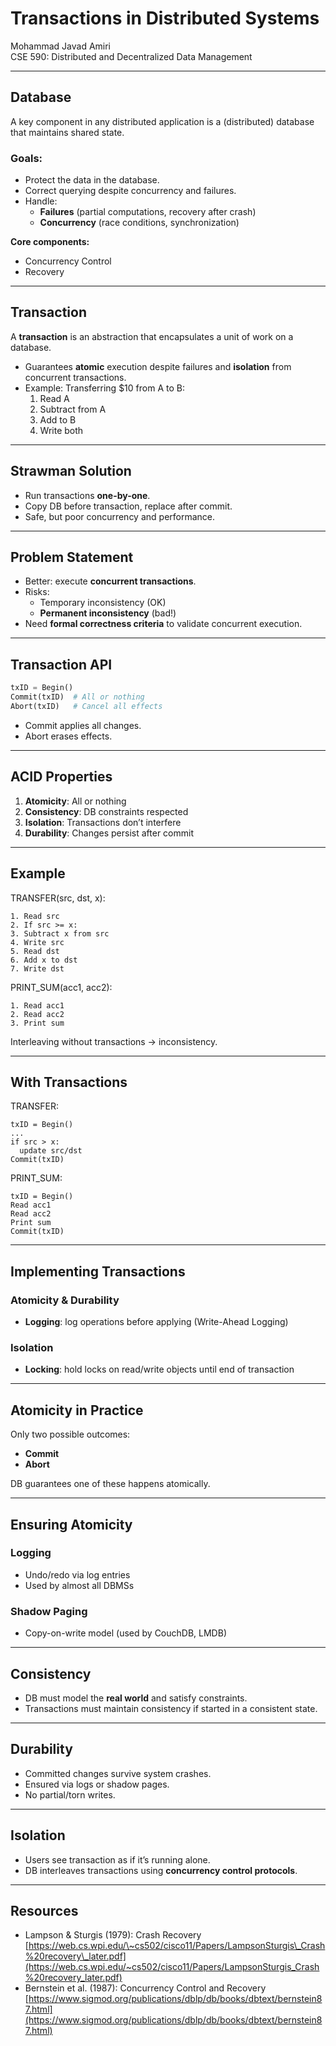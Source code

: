 
# Transactions in Distributed Systems

Mohammad Javad Amiri  
CSE 590: Distributed and Decentralized Data Management

---

## Database

A key component in any distributed application is a (distributed) database that maintains shared state.

### Goals:
- Protect the data in the database.
- Correct querying despite concurrency and failures.
- Handle:
  - **Failures** (partial computations, recovery after crash)
  - **Concurrency** (race conditions, synchronization)

**Core components:**
- Concurrency Control
- Recovery

---

## Transaction

A **transaction** is an abstraction that encapsulates a unit of work on a database.

- Guarantees **atomic** execution despite failures and **isolation** from concurrent transactions.
- Example: Transferring $10 from A to B:
  1. Read A
  2. Subtract from A
  3. Add to B
  4. Write both

---

## Strawman Solution

- Run transactions **one-by-one**.
- Copy DB before transaction, replace after commit.
- Safe, but poor concurrency and performance.

---

## Problem Statement

- Better: execute **concurrent transactions**.
- Risks:
  - Temporary inconsistency (OK)
  - **Permanent inconsistency** (bad!)
- Need **formal correctness criteria** to validate concurrent execution.

---

## Transaction API

```python
txID = Begin()
Commit(txID)  # All or nothing
Abort(txID)   # Cancel all effects
````

* Commit applies all changes.
* Abort erases effects.

---

## ACID Properties

1. **Atomicity**: All or nothing
2. **Consistency**: DB constraints respected
3. **Isolation**: Transactions don’t interfere
4. **Durability**: Changes persist after commit

---

## Example

TRANSFER(src, dst, x):

```text
1. Read src
2. If src >= x:
3. Subtract x from src
4. Write src
5. Read dst
6. Add x to dst
7. Write dst
```

PRINT\_SUM(acc1, acc2):

```text
1. Read acc1
2. Read acc2
3. Print sum
```

Interleaving without transactions → inconsistency.

---

## With Transactions

TRANSFER:

```text
txID = Begin()
...
if src > x:
  update src/dst
Commit(txID)
```

PRINT\_SUM:

```text
txID = Begin()
Read acc1
Read acc2
Print sum
Commit(txID)
```

---

## Implementing Transactions

### Atomicity & Durability

* **Logging**: log operations before applying (Write-Ahead Logging)

### Isolation

* **Locking**: hold locks on read/write objects until end of transaction

---

## Atomicity in Practice

Only two possible outcomes:

* **Commit**
* **Abort**

DB guarantees one of these happens atomically.

---

## Ensuring Atomicity

### Logging

* Undo/redo via log entries
* Used by almost all DBMSs

### Shadow Paging

* Copy-on-write model (used by CouchDB, LMDB)

---

## Consistency

* DB must model the **real world** and satisfy constraints.
* Transactions must maintain consistency if started in a consistent state.

---

## Durability

* Committed changes survive system crashes.
* Ensured via logs or shadow pages.
* No partial/torn writes.

---

## Isolation

* Users see transaction as if it’s running alone.
* DB interleaves transactions using **concurrency control protocols**.

---

## Resources

* Lampson & Sturgis (1979): Crash Recovery
  [https://web.cs.wpi.edu/\~cs502/cisco11/Papers/LampsonSturgis\_Crash%20recovery\_later.pdf](https://web.cs.wpi.edu/~cs502/cisco11/Papers/LampsonSturgis_Crash%20recovery_later.pdf)
* Bernstein et al. (1987): Concurrency Control and Recovery
  [https://www.sigmod.org/publications/dblp/db/books/dbtext/bernstein87.html](https://www.sigmod.org/publications/dblp/db/books/dbtext/bernstein87.html)

